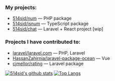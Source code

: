 ### My projects:
* [514sid/num](https://github.com/514sid/num) — PHP package
* [514sid/jsnum](https://github.com/514sid/jsnum) — TypeScript package
* [514sid/chat](https://github.com/514sid/chat) — Laravel + React project [wip]
  
### Projects I have contributed to:
* [laravel/laravel.com](https://github.com/laravel/laravel.com) — PHP, Laravel
* [HassanZahirnia/laravel-package-ocean](https://github.com/HassanZahirnia/laravel-package-ocean) — Vue
* [cjmellor/rating](https://github.com/cjmellor/rating) — Laravel package

[![514sid's github stats](https://github-readme-stats.vercel.app/api?username=514sid&count_private=true&show_icons=true)](https://github.com/514sid)
[![Top Langs](https://github-readme-stats.vercel.app/api/top-langs/?username=514sid)](https://github.com/514sid)
